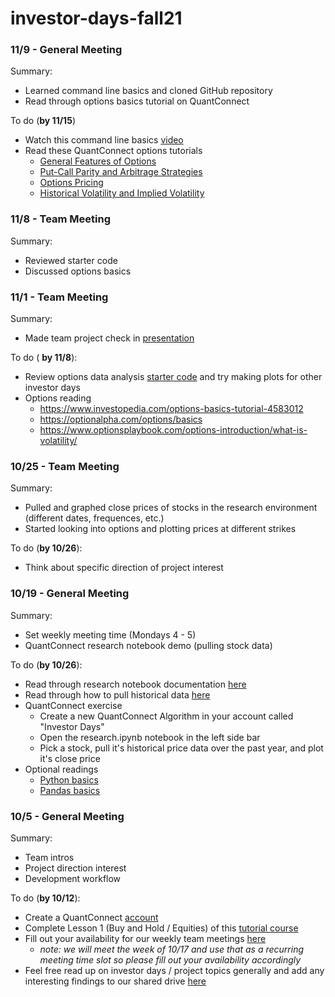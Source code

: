 # investor-days-fall21

### 11/9 - General Meeting

Summary:

- Learned command line basics and cloned GitHub repository
- Read through options basics tutorial on QuantConnect

To do (**by 11/15**)

- Watch this command line basics [video](https://www.youtube.com/watch?v=aKRYQsKR46I)
- Read these QuantConnect options tutorials
  - [General Features of Options](https://www.quantconnect.com/tutorials/introduction-to-options/general-features-of-options)
  - [Put-Call Parity and Arbitrage Strategies](https://www.quantconnect.com/tutorials/introduction-to-options/put-call-parity-and-arbitrage-strategies)
  - [Options Pricing](https://www.quantconnect.com/tutorials/introduction-to-options/options-pricing-black-scholes-merton-model)
  - [Historical Volatility and Implied Volatility](https://www.quantconnect.com/tutorials/introduction-to-options/historical-volatility-and-implied-volatility)

### 11/8 - Team Meeting

Summary: 

- Reviewed starter code
- Discussed options basics

### 11/1 - Team Meeting

Summary:

- Made team project check in [presentation](https://docs.google.com/presentation/d/1jru1xy_MMRq6dFX2kD2tH5IspbeE0qObgqWaQOGPWzE/edit)

To do ( **by 11/8**):

- Review options data analysis [starter code](https://github.com/quantsc/investor-days-fall21/blob/main/rohans_code/research.ipynb) and try making plots for other investor days
- Options reading
  - https://www.investopedia.com/options-basics-tutorial-4583012
  - https://optionalpha.com/options/basics
  - https://www.optionsplaybook.com/options-introduction/what-is-volatility/

### 10/25 - Team Meeting

Summary: 

- Pulled and graphed close prices of stocks in the research environment (different dates, frequences, etc.)
- Started looking into options and plotting prices at different strikes 

To do (**by 10/26**):

- Think about specific direction of project interest

### 10/19 - General Meeting

Summary: 

- Set weekly meeting time (Mondays 4 - 5)
- QuantConnect research notebook demo (pulling stock data)

To do (**by 10/26**):

- Read through research notebook documentation [here](https://www.quantconnect.com/docs/research/overview)
- Read through how to pull historical data [here](https://www.quantconnect.com/docs/research/historical-data)
- QuantConnect exercise
  - Create a new QuantConnect Algorithm in your account called "Investor Days"
  - Open the research.ipynb notebook in the left side bar
  - Pick a stock, pull it's historical price data over the past year, and plot it's close price
- Optional readings
  - [Python basics](https://www.freecodecamp.org/news/python-crash-course/)
  - [Pandas basics](https://pandas.pydata.org/pandas-docs/version/1.3/user_guide/10min.html)

### 10/5 - General Meeting

Summary:

- Team intros 
- Project direction interest
- Development workflow

To do (**by 10/12**):

- Create a QuantConnect [account](https://www.quantconnect.com/login)
- Complete Lesson 1 (Buy and Hold / Equities) of this [tutorial course](https://www.quantconnect.com/learning/course/1/boot-camp-101-us-equities)
- Fill out your availability for our weekly team meetings [here](https://lettucemeet.com/l/Dl2l8)
  - *note: we will meet the week of 10/17 and use that as a recurring meeting time slot so please fill out your availability accordingly*
- Feel free read up on investor days / project topics generally and add any interesting findings to our shared drive [here](https://drive.google.com/drive/u/0/folders/0AEPlvIHyEklGUk9PVA)



